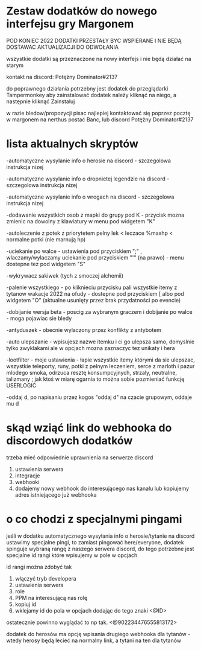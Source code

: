 # Zestaw dodatków do nowego interfejsu gry Margonem

POD KONIEC 2022 DODATKI PRZESTAŁY BYC WSPIERANE I NIE BĘDĄ DOSTAWAC AKTUALIZACJI DO ODWOŁANIA 

wszystkie dodatki są przeznaczone na nowy interfejs i nie będą działać na starym

kontakt na discord: Potężny Dominator#2137

do poprawnego działania potrzebny jest dodatek do przeglądarki Tampermonkey
aby zainstalować dodatek należy kliknąć na niego, a następnie kliknąć Zainstaluj

w razie bledow/propozycji pisac
najlepiej kontaktować się poprzez pocztę w margonem na nerthus postać Banc, lub discord Potężny Dominator#2137


# lista aktualnych skryptów

-automatyczne wysylanie info o herosie na discord - szczegolowa instrukcja nizej

-automatyczne wysylanie info o dropnietej legendzie na discord - szczegolowa instrukcja nizej

-automatyczne wysylanie info o wrogach na discord - szczegolowa instrukcja nizej

-dodawanie wszystkich osob z mapki do grupy pod K - przycisk mozna zmienic na dowolny z klawiatury w menu pod widgetem "K"

-autoleczenie z potek z priorytetem pelny lek < leczace %maxhp < normalne potki (nie marnują hp)

-uciekanie po walce - ustawienia pod przyciskiem ";" , wlaczamy/wylaczamy uciekanie pod przyciskiem "'" (na prawo) - menu dostepne tez pod widgetem "S"

-wykrywacz sakiwek (tych z smoczej alchemii)

-palenie wszystkiego - po kliknieciu przycisku pali wszystkie itemy z tytanow wakacje 2022 na ofudy - dostepne pod przyciskiem [ albo pod widgetem "O" (aktualne usunięty przez brak przydatności po evencie)

-dobijanie wersja beta - poscig za wybranym graczem i dobijanie po walce - moga pojawiac sie bledy

-antyduszek - obecnie wylaczony przez konflikty z antybotem

-auto ulepszanie - wpisujesz nazwe itemku i ci go ulepsza samo, domyslnie tylko zwyklakami ale w opcjach mozna zaznaczyc tez unikaty i hera

-lootfilter - moje ustawienia - łapie wszystkie itemy którymi da sie ulepszac, wszystkie teleporty, runy, potki z pelnym leczeniem, serce z marloth i pazur mlodego smoka, odrzuca resztę konsumpcyjnych, strzaly, neutralne, talizmany ; jak ktoś w miarę ogarnia to można sobie pozmieniać funkcję USERLOGIC

-oddaj d, po napisaniu przez kogos "oddaj d" na czacie grupowym, oddaje mu d

# skąd wziąć link do webhooka do discordowych dodatków

trzeba mieć odpowiednie uprawnienia na serwerze discord
1. ustawienia serwera
2. integracje
3. webhooki
4. dodajemy nowy webhook do interesującego nas kanału lub kopiujemy adres istniejącego już webhooka

# o co chodzi z specjalnymi pingami

jeśli w dodatku automatycznego wysyłania info o herosie/tytanie na discord ustawimy specjalne pingi, to zamiast pingować here/everyone, dodatek spinguje wybraną rangę z naszego serwera discord, do tego potrzebne jest specjalne id rangi które wpisujemy w pole w opcjach

id rangi można zdobyć tak
1. włączyć tryb developera
2. ustawienia serwera
3. role
4. PPM na interesującą nas rolę
5. kopiuj id
6. wklejamy id do pola w opcjach dodając do tego znaki <@ID>

ostatecznie powinno wyglądać to np tak. <@902234476555813172>

dodatek do herosów ma opcję wpisania drugiego webhooka dla tytanów - wtedy herosy będą lecieć na normalny link, a tytani na ten dla tytanów
